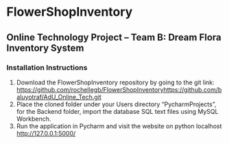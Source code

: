 # FlowerShopInventory
## Online Technology Project – Team B: Dream Flora Inventory System
### Installation Instructions
1.	Download the FlowerShopInventory repository by going to the git link: 
https://github.com/rochellegb/FlowerShopInventoryhttps://github.com/baluyotraf/AdU_Online_Tech.git
2.	Place the cloned folder under your Users directory “PycharmProjects”, for the Backend folder, import the database SQL text files using MySQL Workbench.
3.	Run the application in Pycharm and visit the website on python localhost http://127.0.0.1:5000/
